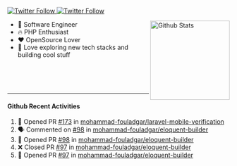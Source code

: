 <p>
  <a href="https://twitter.com/50bhan">
    <img alt="Twitter Follow" src="https://img.shields.io/twitter/follow/50bhan?color=1DA1F2&logo=twitter&style=for-the-badge">
  </a>
  
  <a href="https://www.linkedin.com/in/50bhan">
    <img alt="Twitter Follow" src="https://img.shields.io/badge/LinkedIn-0077B5?style=for-the-badge&logo=linkedin&logoColor=white">
  </a>
</p>

<img alt="Github Stats" src="https://github-readme-stats.vercel.app/api?username=50bhan&show_icons=true" align="right" height="180" />

- 🔭 Software Engineer
- :fire: PHP Enthusiast
- :hearts: OpenSource Lover
- 🚀 Love exploring new tech stacks and building cool stuff

<br><br><br><hr>

#### Github Recent Activities
<!--START_SECTION:activity-->
1. 💪 Opened PR [#173](https://github.com/mohammad-fouladgar/laravel-mobile-verification/pull/173) in [mohammad-fouladgar/laravel-mobile-verification](https://github.com/mohammad-fouladgar/laravel-mobile-verification)
2. 🗣 Commented on [#98](https://github.com/mohammad-fouladgar/eloquent-builder/issues/98) in [mohammad-fouladgar/eloquent-builder](https://github.com/mohammad-fouladgar/eloquent-builder)
3. 💪 Opened PR [#98](https://github.com/mohammad-fouladgar/eloquent-builder/pull/98) in [mohammad-fouladgar/eloquent-builder](https://github.com/mohammad-fouladgar/eloquent-builder)
4. ❌ Closed PR [#97](https://github.com/mohammad-fouladgar/eloquent-builder/pull/97) in [mohammad-fouladgar/eloquent-builder](https://github.com/mohammad-fouladgar/eloquent-builder)
5. 💪 Opened PR [#97](https://github.com/mohammad-fouladgar/eloquent-builder/pull/97) in [mohammad-fouladgar/eloquent-builder](https://github.com/mohammad-fouladgar/eloquent-builder)
<!--END_SECTION:activity-->
